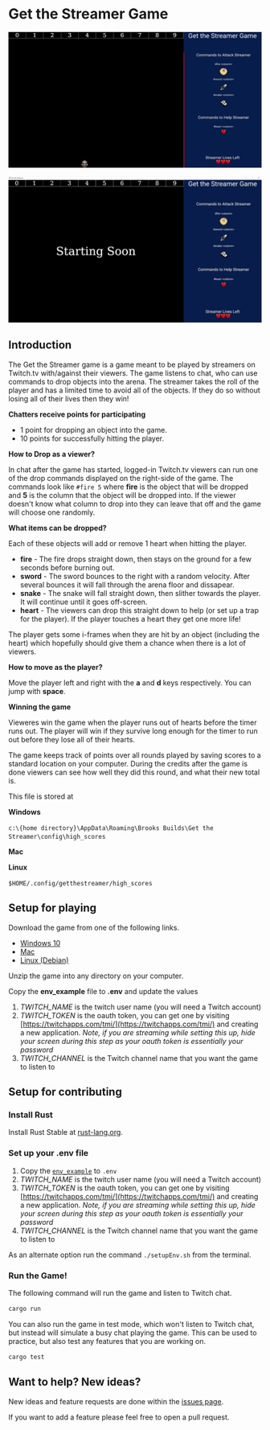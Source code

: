# Get the Streamer Game

![screenshot](./screenshot.png)

![video of playing the get the streamer game](./example_playing.gif)

## Introduction

The Get the Streamer game is a game meant to be played by streamers on Twitch.tv with/against their viewers. The game listens to chat, who can use commands to drop objects into the arena. The streamer takes the roll of the player and has a limited time to avoid all of the objects. If they do so without losing all of their lives then they win!

**Chatters receive points for participating**

- 1 point for dropping an object into the game.
- 10 points for successfully hitting the player.

**How to Drop as a viewer?**

In chat after the game has started, logged-in Twitch.tv viewers can run one of the drop commands displayed on the right-side of the game. The commands look like `#fire 5` where **fire** is the object that will be dropped and **5** is the column that the object will be dropped into. If the viewer doesn't know what column to drop into they can leave that off and the game will choose one randomly.

**What items can be dropped?**

Each of these objects will add or remove 1 heart when hitting the player.

- **fire** - The fire drops straight down, then stays on the ground for a few seconds before burning out.
- **sword** - The sword bounces to the right with a random velocity. After several bounces it will fall through the arena floor and dissapear.
- **snake** - The snake will fall straight down, then slither towards the player. It will continue until it goes off-screen.
- **heart** - The viewers can drop this straight down to help (or set up a trap for the player). If the player touches a heart they get one more life!

The player gets some i-frames when they are hit by an object (including the heart) which hopefully should give them a chance when there is a lot of viewers.

**How to move as the player?**

Move the player left and right with the **a** and **d** keys respectively. You can jump with **space**.

**Winning the game**

Vieweres win the game when the player runs out of hearts before the timer runs out. The player will win if they survive long enough for the timer to run out before they lose all of their hearts.

The game keeps track of points over all rounds played by saving scores to a standard location on your computer. During the credits after the game is done viewers can see how well they did this round, and what their new total is.

This file is stored at

**Windows**

`c:\{home directory}\AppData\Roaming\Brooks Builds\Get the Streamer\config\high_scores`

**Mac**

**Linux**

`$HOME/.config/getthestreamer/high_scores`

## Setup for playing

Download the game from one of the following links.

- [Windows 10](https://get-the-streamer-game.s3-us-west-1.amazonaws.com/get_the_streamer_windows.zip)
- [Mac](https://get-the-streamer-game.s3-us-west-1.amazonaws.com/get_the_streamer_mac.zip)
- [Linux (Debian)](https://get-the-streamer-game.s3-us-west-1.amazonaws.com/get_the_streamer_linux.zip)

Unzip the game into any directory on your computer.

Copy the **env_example** file to **.env** and update the values

1. _TWITCH_NAME_ is the twitch user name (you will need a Twitch account)
1. _TWITCH_TOKEN_ is the oauth token, you can get one by visiting [https://twitchapps.com/tmi/](https://twitchapps.com/tmi/) and creating a new application. _Note, if you are streaming while setting this up, hide your screen during this step as your oauth token is essentially your password_
1. _TWITCH_CHANNEL_ is the Twitch channel name that you want the game to listen to

## Setup for contributing

### Install Rust

Install Rust Stable at [rust-lang.org](https://www.rust-lang.org/).

### Set up your .env file

1. Copy the [`env_example`](./env_example) to `.env`
1. _TWITCH_NAME_ is the twitch user name (you will need a Twitch account)
1. _TWITCH_TOKEN_ is the oauth token, you can get one by visiting [https://twitchapps.com/tmi/](https://twitchapps.com/tmi/) and creating a new application. _Note, if you are streaming while setting this up, hide your screen during this step as your oauth token is essentially your password_
1. _TWITCH_CHANNEL_ is the Twitch channel name that you want the game to listen to

As an alternate option run the command `./setupEnv.sh` from the terminal.

### Run the Game!

The following command will run the game and listen to Twitch chat.

```sh
cargo run
```

You can also run the game in test mode, which won't listen to Twitch chat, but instead will simulate a busy chat playing the game. This can be used to practice, but also test any features that you are working on.

```sh
cargo test
```

## Want to help? New ideas?

New ideas and feature requests are done within the [issues page](https://github.com/brooks-builds/get_the_streamer_game/issues).

If you want to add a feature please feel free to open a pull request.
